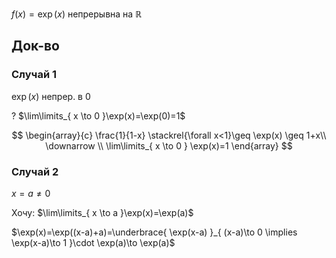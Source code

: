 $f(x) = \exp(x)$ непрерывна на $\mathbb{R}$

## Док-во

### Случай 1

$\exp(x)$ непрер. в $0$

? $\lim\limits_{ x \to 0 }\exp(x)=\exp(0)=1$

$$
\begin{array}{c}
\frac{1}{1-x} \stackrel{\forall x<1}\geq \exp(x) \geq 1+x\\
\downarrow \\
\lim\limits_{ x \to 0 } \exp(x)=1
\end{array}
$$
### Случай 2

$x=a\ne 0$

Хочу: $\lim\limits_{ x \to a }\exp(x)=\exp(a)$

$\exp(x)=\exp((x-a)+a)=\underbrace{ \exp(x-a) }_{ (x-a)\to 0 \implies \exp(x-a)\to 1 }\cdot \exp(a)\to \exp(a)$
